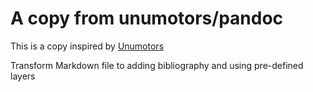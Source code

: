 # A copy from unumotors/pandoc
This is a copy inspired by [Unumotors](https://unumotors.com/de)

Transform Markdown file to adding bibliography and using pre-defined layers


